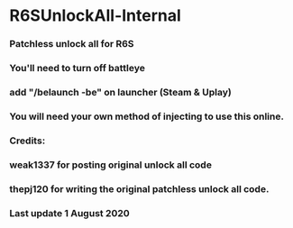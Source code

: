 # R6SUnlockAll-Internal
### Patchless unlock all for R6S
### You'll need to turn off battleye

### add "/belaunch -be" on launcher (Steam & Uplay)

### You will need your own method of injecting to use this online.

### Credits:
### weak1337 for posting original unlock all code

### thepj120 for writing the original patchless unlock all code.
### Last update 1 August 2020
